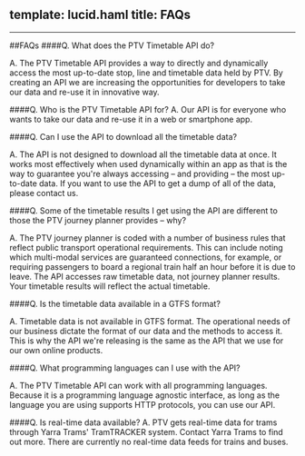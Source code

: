 template: lucid.haml
title: FAQs
---
---
##FAQs
####Q.  What does the PTV Timetable API do?

A.  The PTV Timetable API provides a way to directly and dynamically access the most up-to-date stop, line and timetable data held by PTV. By creating an API we are increasing the opportunities for developers to take our data and re-use it in innovative way.

####Q.  Who is the PTV Timetable API for?
A.  Our API is for everyone who wants to take our data and re-use it in a web or smartphone app.

####Q.  Can I use the API to download all the timetable data?

A.  The API is not designed to download all the timetable data at once. It works most effectively when used dynamically within an app as that is the way to guarantee you're always accessing &ndash; and providing &ndash; the most up-to-date data. If you want to use the API to get a dump of all of the data, please contact us.

####Q.  Some of the timetable results I get using the API are different to those the PTV journey planner provides &ndash; why?

A.  The PTV journey planner is coded with a number of business rules that reflect public transport operational requirements. This can include noting which multi-modal services are guaranteed connections, for example, or requiring passengers to board a regional train half an hour before it is due to leave.
The API accesses raw timetable data, not journey planner results. Your timetable results will reflect the actual timetable.

####Q.  Is the timetable data available in a GTFS format?

A.  Timetable data is not available in GTFS format. The operational needs of our business dictate the format of our data and the methods to access it. This is why the API we're releasing is the same as the API that we use for our own online products.

####Q.  What programming languages can I use with the API?

A.  The PTV Timetable API can work with all programming languages. Because it is a programming language agnostic interface, as long as the language you are using supports HTTP protocols, you can use our API.

####Q.  Is real-time data available?
A.  PTV gets real-time data for trams through Yarra Trams' TramTRACKER system. Contact Yarra Trams to find out more.
There are currently no real-time data feeds for trains and buses.